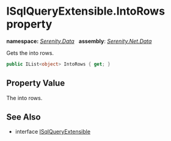 # ISqlQueryExtensible.IntoRows property
**namespace:** *[Serenity.Data](../../README.md#serenity.data-namespace)*   **assembly**: *[Serenity.Net.Data](../../README.md)*

Gets the into rows.

```csharp
public IList<object> IntoRows { get; }
```

## Property Value

The into rows.

## See Also

* interface [ISqlQueryExtensible](../ISqlQueryExtensible.md)